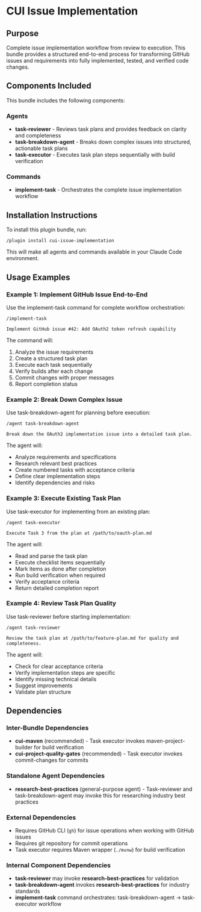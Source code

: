 # CUI Issue Implementation

## Purpose

Complete issue implementation workflow from review to execution. This bundle provides a structured end-to-end process for transforming GitHub issues and requirements into fully implemented, tested, and verified code changes.

## Components Included

This bundle includes the following components:

### Agents
- **task-reviewer** - Reviews task plans and provides feedback on clarity and completeness
- **task-breakdown-agent** - Breaks down complex issues into structured, actionable task plans
- **task-executor** - Executes task plan steps sequentially with build verification

### Commands
- **implement-task** - Orchestrates the complete issue implementation workflow

## Installation Instructions

To install this plugin bundle, run:

```
/plugin install cui-issue-implementation
```

This will make all agents and commands available in your Claude Code environment.

## Usage Examples

### Example 1: Implement GitHub Issue End-to-End

Use the implement-task command for complete workflow orchestration:

```
/implement-task

Implement GitHub issue #42: Add OAuth2 token refresh capability
```

The command will:
1. Analyze the issue requirements
2. Create a structured task plan
3. Execute each task sequentially
4. Verify builds after each change
5. Commit changes with proper messages
6. Report completion status

### Example 2: Break Down Complex Issue

Use task-breakdown-agent for planning before execution:

```
/agent task-breakdown-agent

Break down the OAuth2 implementation issue into a detailed task plan.
```

The agent will:
- Analyze requirements and specifications
- Research relevant best practices
- Create numbered tasks with acceptance criteria
- Define clear implementation steps
- Identify dependencies and risks

### Example 3: Execute Existing Task Plan

Use task-executor for implementing from an existing plan:

```
/agent task-executor

Execute Task 3 from the plan at /path/to/oauth-plan.md
```

The agent will:
- Read and parse the task plan
- Execute checklist items sequentially
- Mark items as done after completion
- Run build verification when required
- Verify acceptance criteria
- Return detailed completion report

### Example 4: Review Task Plan Quality

Use task-reviewer before starting implementation:

```
/agent task-reviewer

Review the task plan at /path/to/feature-plan.md for quality and completeness.
```

The agent will:
- Check for clear acceptance criteria
- Verify implementation steps are specific
- Identify missing technical details
- Suggest improvements
- Validate plan structure

## Dependencies

### Inter-Bundle Dependencies
- **cui-maven** (recommended) - Task executor invokes maven-project-builder for build verification
- **cui-project-quality-gates** (recommended) - Task executor invokes commit-changes for commits

### Standalone Agent Dependencies
- **research-best-practices** (general-purpose agent) - Task-reviewer and task-breakdown-agent may invoke this for researching industry best practices

### External Dependencies
- Requires GitHub CLI (`gh`) for issue operations when working with GitHub issues
- Requires git repository for commit operations
- Task executor requires Maven wrapper (`./mvnw`) for build verification

### Internal Component Dependencies
- **task-reviewer** may invoke **research-best-practices** for validation
- **task-breakdown-agent** invokes **research-best-practices** for industry standards
- **implement-task** command orchestrates: task-breakdown-agent → task-executor workflow
